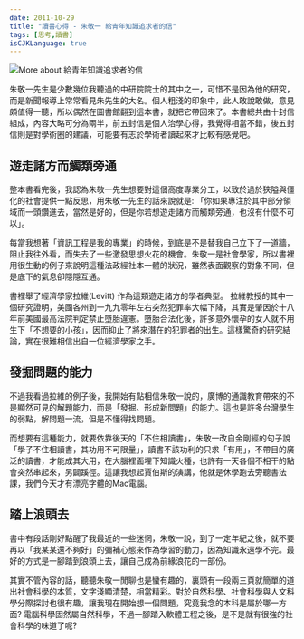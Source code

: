 ```yaml
---
date: 2011-10-29
title: "讀書心得 - 朱敬一 給青年知識追求者的信"
tags: [思考,讀書]
isCJKLanguage: true
---
```


<img alt="More about 給青年知識追求者的信" src="http://image.anobii.com/anobi/image_book.php?type=5&amp;item_id=0092f8f08b0582c55e&amp;time=0" title="More about 給青年知識追求者的信" class="left" />

朱敬一先生是少數幾位我聽過的中研院院士的其中之一，可惜不是因為他的研究，而是新聞報導上常常看見朱先生的大名。個人粗淺的印象中，此人敢說敢做，意見頗值得一聽，所以偶然在圖書館翻到這本書，就把它帶回來了。本書總共由十封信組成，內容大略可分為兩半，前五封信是個人治學心得，我覺得相當不錯，後五封信則是對學術圈的建議，可能要有志於學術者讀起來才比較有感覺吧。

## 遊走諸方而觸類旁通

整本書看完後，我認為朱敬一先生想要對這個高度專業分工，以致於過於狹隘與僵化的社會提供一點反思，用朱敬一先生的話來說就是: 「你如果專注於其中部分領域而一頭鑽進去，當然是好的，但是你若想遊走諸方而觸類旁通，也沒有什麼不可以」。

每當我想著「資訊工程是我的專業」的時候，到底是不是替我自己立下了一道牆，阻止我往外看，而失去了一些激發思想火花的機會。朱敬一是社會學家，所以書裡用很生動的例子來說明這種法政經社本一體的狀況，雖然表面觀察的對象不同，但是底下的氣息卻隱隱互通。

書裡舉了經濟學家拉維(Levitt) 作為這類遊走諸方的學者典型。 拉維教授的其中一個研究證明，美國各州到一九九零年左右突然犯罪率大幅下降，其實是肇因於十八年前美國最高法院判定禁止墮胎違憲。墮胎合法化後，許多意外懷孕的女人就不用生下「不想要的小孩」，因而抑止了將來潛在的犯罪者的出生。這樣驚奇的研究結論，實在很難相信出自一位經濟學家之手。

## 發掘問題的能力

不過我看過拉維的例子後，我開始有點相信朱敬一說的，廣博的通識教育帶來的不是顯然可見的解題能力，而是「發掘、形成新問題」的能力。這也是許多台灣學生的弱點，解問題一流，但是不懂得找問題。

而想要有這種能力，就要依靠後天的「不住相讀書」，朱敬一改自金剛經的句子說「學子不住相讀書，其功用不可限量」，讀書不該功利的只求「有用」，不帶目的廣泛的讀書，才能成其大用，在大腦裡面埋下知識火種，也許有一天各個不相干的點會突然串起來，另闢蹊徑。這讓我想起賈伯斯的演講，他就是休學跑去旁聽書法課，我們今天才有漂亮字體的Mac電腦。

## 踏上浪頭去

書中有段話剛好點醒了我最近的一些迷惘，朱敬一說，到了一定年紀之後，就不要再以「我某某還不夠好」的彌補心態來作為學習的動力，因為知識永遠學不完。最好的方式是一腳踏到浪頭上去，讓自己成為前緣浪花的一部份。

其實不管內容的話，聽聽朱敬一閒聊也是蠻有趣的，裏頭有一段兩三頁就簡單的道出社會科學的本質，文字淺顯清楚，相當精彩。對於自然科學、社會科學與人文科學分際探討也很有趣，讓我現在開始想一個問題，究竟我念的本科是屬於哪一方面? 電腦科學固然屬自然科學，不過一腳踏入軟體工程之後，是不是就有很強的社會科學的味道了呢?